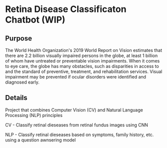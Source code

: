 # Retina Disease Classificaton Chatbot (WIP)
## Purpose 
The World Health Organization's 2019 World Report on Vision estimates that there are 2.2 billion visually impaired persons in the globe, at least 1 billion of whom have untreated or preventable vision impairments. When it comes to eye care, the globe has many obstacles, such as disparities in access to and the standard of preventive, treatment, and rehabilitation services. Visual impairment may be prevented if ocular disorders were identified and diagnosed early.

## Details
Project that combines Computer Vision (CV) and Natural Language Processing (NLP) principles

CV - Classify retinal dieseases from retinal fundus images using CNN

NLP - Classify retinal dieseases based on symptoms, family history, etc. using a question awnsering model  
